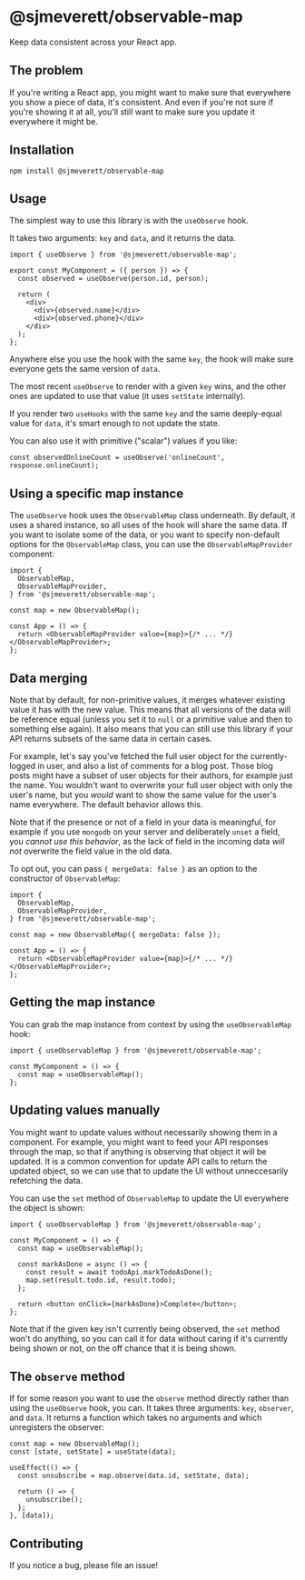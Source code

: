 # @sjmeverett/observable-map

Keep data consistent across your React app.

## The problem

If you're writing a React app, you might want to make sure that everywhere you show a piece of data, it's consistent. And even if you're not sure if you're showing it at all, you'll still want to make sure you update it everywhere it might be.

## Installation

```
npm install @sjmeverett/observable-map
```

## Usage

The simplest way to use this library is with the `useObserve` hook.

It takes two arguments: `key` and `data`, and it returns the data.

```tsx
import { useObserve } from '@sjmeverett/observable-map';

export const MyComponent = ({ person }) => {
  const observed = useObserve(person.id, person);

  return (
    <div>
      <div>{observed.name}</div>
      <div>{observed.phone}</div>
    </div>
  );
};
```

Anywhere else you use the hook with the same `key`, the hook will make sure everyone gets the same version of `data`.

The most recent `useObserve` to render with a given `key` wins, and the other ones are updated to use that value (it uses `setState` internally).

If you render two `useHooks` with the same `key` and the same deeply-equal value for `data`, it's smart enough to not update the state.

You can also use it with primitive ("scalar") values if you like:

```tsx
const observedOnlineCount = useObserve('onlineCount', response.onlineCount);
```

## Using a specific map instance

The `useObserve` hook uses the `ObservableMap` class underneath. By default, it uses a shared instance, so all uses of the hook will share the same data. If you want to isolate some of the data, or you want to specify non-default options for the `ObservableMap` class, you can use the `ObservableMapProvider` component:

```tsx
import {
  ObservableMap,
  ObservableMapProvider,
} from '@sjmeverett/observable-map';

const map = new ObservableMap();

const App = () => {
  return <ObservableMapProvider value={map}>{/* ... */}</ObservableMapProvider>;
};
```

## Data merging

Note that by default, for non-primitive values, it merges whatever existing value it has with the new value. This means that all versions of the data will be reference equal (unless you set it to `null` or a primitive value and then to something else again). It also means that you can still use this library if your API returns subsets of the same data in certain cases.

For example, let's say you've fetched the full user object for the currently-logged in user, and also a list of comments for a blog post. Those blog posts might have a subset of user objects for their authors, for example just the name. You wouldn't want to overwrite your full user object with only the user's name, but you _would_ want to show the same value for the user's name everywhere. The default behavior allows this.

Note that if the presence or not of a field in your data is meaningful, for example if you use `mongodb` on your server and deliberately `unset` a field, you _cannot use this behavior_, as the lack of field in the incoming data _will not_ overwrite the field value in the old data.

To opt out, you can pass `{ mergeData: false }` as an option to the constructor of `ObservableMap`:

```tsx
import {
  ObservableMap,
  ObservableMapProvider,
} from '@sjmeverett/observable-map';

const map = new ObservableMap({ mergeData: false });

const App = () => {
  return <ObservableMapProvider value={map}>{/* ... */}</ObservableMapProvider>;
};
```

## Getting the map instance

You can grab the map instance from context by using the `useObservableMap` hook:

```tsx
import { useObservableMap } from '@sjmeverett/observable-map';

const MyComponent = () => {
  const map = useObservableMap();
};
```

## Updating values manually

You might want to update values without necessarily showing them in a component. For example, you might want to feed your API responses through the map, so that if anything is observing that object it will be updated. It is a common convention for update API calls to return the updated object, so we can use that to update the UI without unneccesarily refetching the data.

You can use the `set` method of `ObservableMap` to update the UI everywhere the object is shown:

```tsx
import { useObservableMap } from '@sjmeverett/observable-map';

const MyComponent = () => {
  const map = useObservableMap();

  const markAsDone = async () => {
    const result = await todoApi.markTodoAsDone();
    map.set(result.todo.id, result.todo);
  };

  return <button onClick={markAsDone}>Complete</button>;
};
```

Note that if the given key isn't currently being observed, the `set` method won't do anything, so you can call it for data without caring if it's currently being shown or not, on the off chance that it is being shown.

## The `observe` method

If for some reason you want to use the `observe` method directly rather than using the `useObserve` hook, you can. It takes three arguments: `key`, `observer`, and `data`. It returns a function which takes no arguments and which unregisters the observer:

```tsx
const map = new ObservableMap();
const [state, setState] = useState(data);

useEffect(() => {
  const unsubscribe = map.observe(data.id, setState, data);

  return () => {
    unsubscribe();
  };
}, [data]);
```

## Contributing

If you notice a bug, please file an issue!
